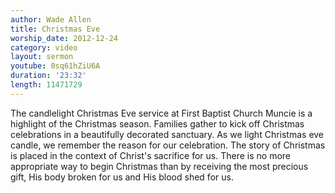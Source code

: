 ```yaml
---
author: Wade Allen
title: Christmas Eve
worship_date: 2012-12-24
category: video
layout: sermon
youtube: 0sq61hZiU6A
duration: '23:32'
length: 11471729
---
```


The candlelight Christmas Eve service at First Baptist Church Muncie is a highlight of the Christmas season. Families gather to kick off Christmas celebrations in a beautifully decorated sanctuary. As we light Christmas eve candle, we remember the reason for our celebration. The story of Christmas is placed in the context of Christ's sacrifice for us. There is no more appropriate way to begin Christmas than by receiving the most precious gift, His body broken for us and His blood shed for us.